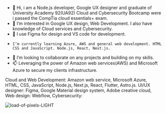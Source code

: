 - 👋 Hi, i am a Node.js developer, Google UX designer and graduate of University Academy 92(UA92) Cloud and Cybersecurity Bootcamp were i passed the CompTia cloud essentials+ exam.
- 👀 I’m interested in Google UX design, Web Development. I also have knowledge of Cloud services and Cybersecurity.
-  🌱 I use Figma for design and VS code for development.
-     I’m currently learning Azure, AWS and general web development. HTML CSS and JavaScript. Node.js, React, Next.js.
- 💞️ I’m looking to collaborate on any projects and building on my skills.
- 📫 Leveraging the power of Amazon web services(AWS) and Microsoft Azure to secure my clients infrastructure.

Cloud and Web Development: Amazon web service, Microsoft Azure, HTML, CSS, JavaScript, Node.js, Next.js, React, Flutter, Astro.js. 
UI/UX designer: Figma, Google Material design system, Adobe creative cloud, 
Web design: Webflow,
Cybersecurity:


![load-of-pixels-LIGHT](https://github.com/tadyPi/tadyPi/assets/129111332/f2ffb84c-c31f-4a4a-988a-83092608996e)
